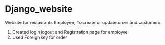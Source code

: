 # Django_website
Website for restaurants Employee, To create or update order and customers 
1. Created login logout and Registration page for employee 
2. Used Foreign key for order 

